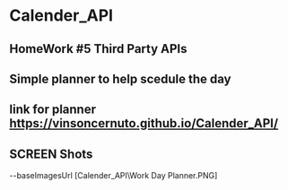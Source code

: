 # Calender_API
HomeWork #5 Third Party APIs
----------------------------------------------------------
Simple planner to help scedule the day
----------------------------------------------------------
link for planner 
https://vinsoncernuto.github.io/Calender_API/
----------------------------------------------------------
SCREEN Shots
----------------------------------------------------------
--baseImagesUrl [Calender_API\Work Day Planner.PNG]